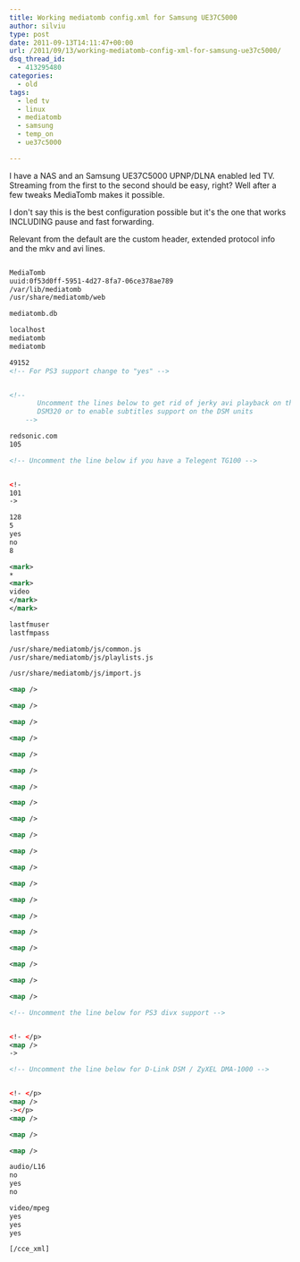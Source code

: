 ```yaml
---
title: Working mediatomb config.xml for Samsung UE37C5000
author: silviu
type: post
date: 2011-09-13T14:11:47+00:00
url: /2011/09/13/working-mediatomb-config-xml-for-samsung-ue37c5000/
dsq_thread_id:
  - 413295480
categories:
  - old
tags:
  - led tv
  - linux
  - mediatomb
  - samsung
  - temp_on
  - ue37c5000

---
```

I have a NAS and an Samsung UE37C5000 UPNP/DLNA enabled led TV. Streaming from the first to the second should be easy, right? Well after a few tweaks MediaTomb makes it possible.

I don't say this is the best configuration possible but it's the one that works INCLUDING pause and fast forwarding.

Relevant from the default are the custom header, extended protocol info and the mkv and avi lines.

```xml

MediaTomb
uuid:0f53d0ff-5951-4d27-8fa7-06ce378ae789
/var/lib/mediatomb
/usr/share/mediatomb/web

mediatomb.db

localhost
mediatomb
mediatomb

49152
<!-- For PS3 support change to "yes" -->


<!--
       Uncomment the lines below to get rid of jerky avi playback on the
       DSM320 or to enable subtitles support on the DSM units
    -->

redsonic.com
105

<!-- Uncomment the line below if you have a Telegent TG100 -->


<!-
101
->

128
5
yes
no
8

<mark>
*
<mark>
video
</mark>
</mark>

lastfmuser
lastfmpass

/usr/share/mediatomb/js/common.js
/usr/share/mediatomb/js/playlists.js

/usr/share/mediatomb/js/import.js

<map />

<map />

<map />

<map />

<map />

<map />

<map />

<map />

<map />

<map />

<map />

<map />

<map />

<map />

<map />

<map />

<map />

<map />

<map />

<map />

<!-- Uncomment the line below for PS3 divx support -->


<!- </p>
<map />
->

<!-- Uncomment the line below for D-Link DSM / ZyXEL DMA-1000 -->


<!- </p>
<map />
-></p>
<map />

<map />

<map />

audio/L16
no
yes
no

video/mpeg
yes
yes
yes

[/cce_xml]